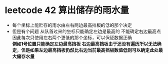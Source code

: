 # leetcode 42 算出储存的雨水量
* 每个坐标上能贮存的雨水由左右两边最高挡板的低的那个决定
* 但是有个问题 从队首过来的坐标只能确定左边是最高的 不能确定右边最高点<br>因此每次只使用左右两个更低的那个坐标，可以保证数据正确
<br>**例如1号位置只能确定左边最高挡板 右边最高挡板由于还没有遍历所以无法确定，但是如果左边最高挡板仍然比右边当前最高挡板数值低则可以确定此处最大储存水量**
